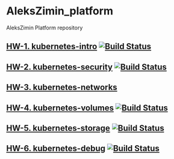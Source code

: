 # AleksZimin_platform
AleksZimin Platform repository

## [HW-1. kubernetes-intro](docs/HW-1/README.md)  [![Build Status](https://travis-ci.com/otus-kuber-2019-06/AleksZimin_platform.svg?branch=kubernetes-intro)](https://travis-ci.com/otus-kuber-2019-06/AleksZimin_platform)

## [HW-2. kubernetes-security](docs/HW-2/README.md)  [![Build Status](https://travis-ci.com/otus-kuber-2019-06/AleksZimin_platform.svg?branch=kubernetes-security)](https://travis-ci.com/otus-kuber-2019-06/AleksZimin_platform)

## [HW-3. kubernetes-networks](docs/HW-3/README.md)

## [HW-4. kubernetes-volumes](docs/HW-4/README.md)  [![Build Status](https://travis-ci.com/otus-kuber-2019-06/AleksZimin_platform.svg?branch=kubernetes-volumes)](https://travis-ci.com/otus-kuber-2019-06/AleksZimin_platform)

## [HW-5. kubernetes-storage](docs/HW-5/README.md)  [![Build Status](https://travis-ci.com/otus-kuber-2019-06/AleksZimin_platform.svg?branch=kubernetes-storage)](https://travis-ci.com/otus-kuber-2019-06/AleksZimin_platform)

## [HW-6. kubernetes-debug](docs/HW-6/README.md)  [![Build Status](https://travis-ci.com/otus-kuber-2019-06/AleksZimin_platform.svg?branch=kubernetes-debug)](https://travis-ci.com/otus-kuber-2019-06/AleksZimin_platform)
